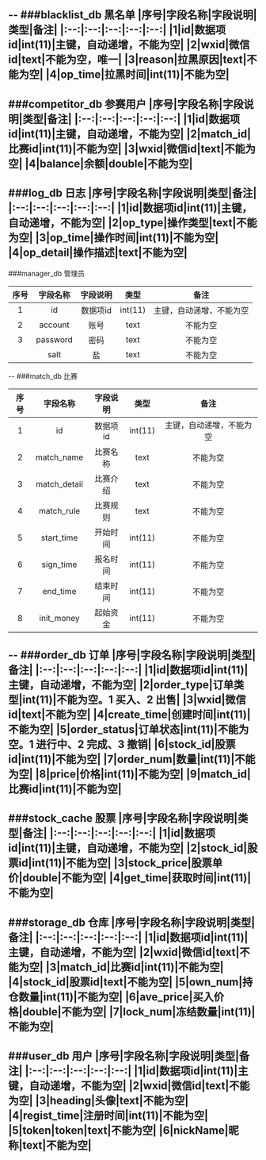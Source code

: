 --
###blacklist_db  黑名单
|序号|字段名称|字段说明|类型|备注|
|:--:|:--:|:--:|:--:|:--:|
|1|id|数据项id|int(11)|主键，自动递增，不能为空|
|2|wxid|微信id|text|不能为空，唯一|
|3|reason|拉黑原因|text|不能为空|
|4|op_time|拉黑时间|int(11)|不能为空|
--
###competitor_db  参赛用户
|序号|字段名称|字段说明|类型|备注|
|:--:|:--:|:--:|:--:|:--:|
|1|id|数据项id|int(11)|主键，自动递增，不能为空|
|2|match_id|比赛id|int(11)|不能为空|
|3|wxid|微信id|text|不能为空|
|4|balance|余额|double|不能为空|
--
###log_db  日志
|序号|字段名称|字段说明|类型|备注|
|:--:|:--:|:--:|:--:|:--:|
|1|id|数据项id|int(11)|主键，自动递增，不能为空|
|2|op_type|操作类型|text|不能为空|
|3|op_time|操作时间|int(11)|不能为空|
|4|op_detail|操作描述|text|不能为空|
--
###manager_db  管理员

|序号|字段名称|字段说明|类型|备注|
|:--:|:--:|:--:|:--:|:--:|
|1|id|数据项id|int(11)|主键，自动递增，不能为空|
|2|account|账号|text|不能为空|
|3|password|密码|text|不能为空|
||salt|盐|text|不能为空|


--
###match_db  比赛

|序号|字段名称|字段说明|类型|备注|
|:--:|:--:|:--:|:--:|:--:|
|1|id|数据项id|int(11)|主键，自动递增，不能为空|
|2|match_name|比赛名称|text|不能为空|
|3|match_detail|比赛介绍|text|不能为空|
|4|match_rule|比赛规则|text|不能为空|
|5|start_time|开始时间|int(11)|不能为空|
|6|sign_time|报名时间|int(11)|不能为空|
|7|end_time|结束时间|int(11)|不能为空|
|8|init_money|起始资金|int(11)|不能为空|
--
###order_db  订单
|序号|字段名称|字段说明|类型|备注|
|:--:|:--:|:--:|:--:|:--:|
|1|id|数据项id|int(11)|主键，自动递增，不能为空|
|2|order_type|订单类型|int(11)|不能为空。1 买入、2 出售|
|3|wxid|微信id|text|不能为空|
|4|create_time|创建时间|int(11)|不能为空|
|5|order_status|订单状态|int(11)|不能为空。1 进行中、2 完成、3 撤销|
|6|stock_id|股票id|int(11)|不能为空|
|7|order_num|数量|int(11)|不能为空|
|8|price|价格|int(11)|不能为空|
|9|match_id|比赛id|int(11)|不能为空|
--
###stock_cache  股票
|序号|字段名称|字段说明|类型|备注|
|:--:|:--:|:--:|:--:|:--:|
|1|id|数据项id|int(11)|主键，自动递增，不能为空|
|2|stock_id|股票id|int(11)|不能为空|
|3|stock_price|股票单价|double|不能为空|
|4|get_time|获取时间|int(11)|不能为空|
--
###storage_db  仓库
|序号|字段名称|字段说明|类型|备注|
|:--:|:--:|:--:|:--:|:--:|
|1|id|数据项id|int(11)|主键，自动递增，不能为空|
|2|wxid|微信id|text|不能为空|
|3|match_id|比赛id|int(11)|不能为空|
|4|stock_id|股票id|text|不能为空|
|5|own_num|持仓数量|int(11)|不能为空|
|6|ave_price|买入价格|double|不能为空|
|7|lock_num|冻结数量|int(11)|不能为空|
--
###user_db  用户
|序号|字段名称|字段说明|类型|备注|
|:--:|:--:|:--:|:--:|:--:|
|1|id|数据项id|int(11)|主键，自动递增，不能为空|
|2|wxid|微信id|text|不能为空|
|3|heading|头像|text|不能为空|
|4|regist_time|注册时间|int(11)|不能为空|
|5|token|token|text|不能为空|
|6|nickName|昵称|text|不能为空|
--